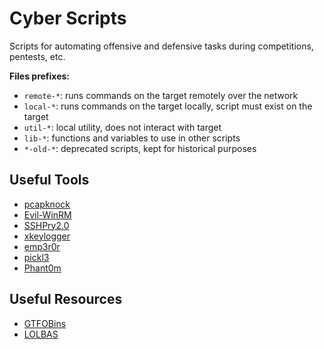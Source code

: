 # Cyber Scripts

Scripts for automating offensive and defensive tasks during competitions,
pentests, etc.

**Files prefixes:**

- `remote-*`: runs commands on the target remotely over the network
- `local-*`: runs commands on the target locally, script must exist on the target
- `util-*`: local utility, does not interact with target
- `lib-*`: functions and variables to use in other scripts
- `*-old-*`: deprecated scripts, kept for historical purposes

## Useful Tools

- [pcapknock](https://github.com/magisterquis/pcapknock)
- [Evil-WinRM](https://github.com/Hackplayers/evil-winrm)
- [SSHPry2.0](https://github.com/nopernik/SSHPry2.0)
- [xkeylogger](https://github.com/cyrus-and/xkeylogger)
- [emp3r0r](https://github.com/jm33-m0/emp3r0r)
- [pickl3](https://github.com/hlldz/pickl3)
- [Phant0m](https://github.com/hlldz/Phant0m)

## Useful Resources

- [GTFOBins](https://gtfobins.github.io/)
- [LOLBAS](https://lolbas-project.github.io/)

